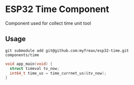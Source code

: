 # ESP32 Time Component
Component used for collect time unit tool

## Usage
```
git submodule add git@github.com:myfreax/esp32-time.git components/time
```
```c
void app_main(void) {
  struct timeval tv_now;
  int64_t time_us = time_currnet_us(&tv_now);
}
```